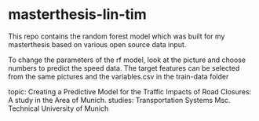 # masterthesis-lin-tim
This repo contains the random forest model which was built for my masterthesis based on various open source data input. 


To change the parameters of the rf model, look at the picture and choose numbers to predict the speed data. 
The target features can be selected from the same pictures and the variables.csv in the train-data folder 


topic: Creating a Predictive Model for the Traffic Impacts of Road Closures: A study in the Area of Munich. 
studies: Transportation Systems Msc. Technical University of Munich 
